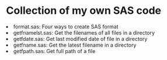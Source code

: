 # Collection of my own SAS code
<li>format.sas: Four ways to create SAS format</li>
<li>getfnamelst.sas: Get the filenames of all files in a directory</li>
<li>getfdate.sas: Get last modified date of file in a directory</li>
<li>getfname.sas: Get the latest filename in a directory</li>
<li>getfpath.sas: Get full path of a file</li>
